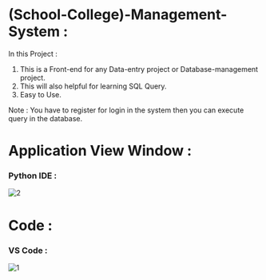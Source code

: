 # (School-College)-Management-System :

In this Project :

1. This is a Front-end for any Data-entry project or Database-management project.
2. This will also helpful for learning SQL Query.
3. Easy to Use.

Note : You have to register for login in the system then you can execute query in the database.

# Application View Window :

### Python IDE :

![2](https://user-images.githubusercontent.com/94775990/153358921-90acfef0-d902-423c-a819-b0deb051fe93.png)

# Code :

### VS Code :
 
 ![1](https://user-images.githubusercontent.com/94775990/153358978-4b237d91-e2a8-4f16-ab23-d3fe634efd2d.png)
